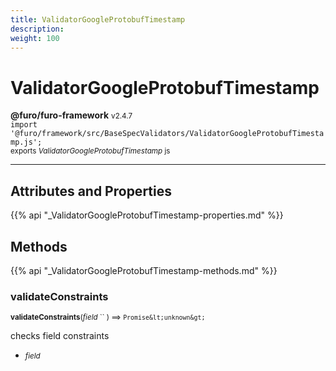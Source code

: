 ```yaml
---
title: ValidatorGoogleProtobufTimestamp
description: 
weight: 100
---
```


# ValidatorGoogleProtobufTimestamp

**@furo/furo-framework** <small>v2.4.7</small>
<br>`import '@furo/framework/src/BaseSpecValidators/ValidatorGoogleProtobufTimestamp.js';`<small>
<br>exports *ValidatorGoogleProtobufTimestamp* js</small>


****



## Attributes and Properties
{{% api "_ValidatorGoogleProtobufTimestamp-properties.md" %}}






## Methods
{{% api "_ValidatorGoogleProtobufTimestamp-methods.md" %}}


### **validateConstraints**
<small>**validateConstraints**(*field* `` ) ⟹ `Promise&lt;unknown&gt;`</small>

checks field constraints

- <small>*field* </small>
<br><br>
